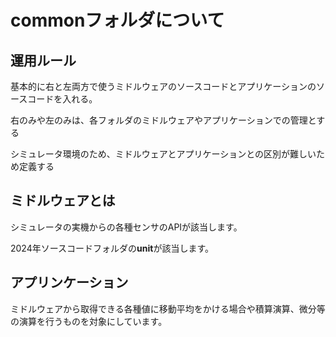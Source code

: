 # commonフォルダについて

## 運用ルール
 基本的に右と左両方で使うミドルウェアのソースコードとアプリケーションのソースコードを入れる。
 
 右のみや左のみは、各フォルダのミドルウェアやアプリケーションでの管理とする

 シミュレータ環境のため、ミドルウェアとアプリケーションとの区別が難しいため定義する

## ミドルウェアとは
 シミュレータの実機からの各種センサのAPIが該当します。

 2024年ソースコードフォルダの**unit**が該当します。

## アプリンケーション
 ミドルウェアから取得できる各種値に移動平均をかける場合や積算演算、微分等の演算を行うものを対象にしています。